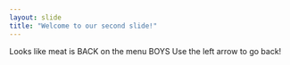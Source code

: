 ```yaml
---
layout: slide
title: "Welcome to our second slide!"
---
```

Looks like meat is BACK on the menu BOYS
Use the left arrow to go back!
